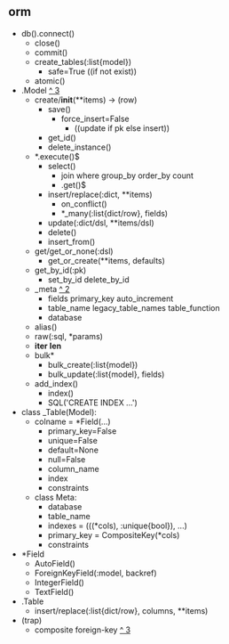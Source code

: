 ## orm
- db().connect()
  - close()
  - commit() 
  - create_tables(:list{model})
    - safe=True ((if not exist))
  - atomic()
- .Model [^ 3](https://docs.peewee-orm.com/en/latest/peewee/api.html#Model)
  - create/__init__(**items) -> (row)
    - save() 
      - force_insert=False
        - ((update if pk else insert))
    - get_id()
    - delete_instance()
  - *.execute()$
    - select()
      - join where group_by order_by count
      - .get()$
    - insert/replace(:dict, **items)
      - on_conflict()
      - *_many(:list{dict/row}, fields)
    - update(:dict/dsl, **items/dsl)
    - delete()
    - insert_from()
  - get/get_or_none(:dsl)
    - get_or_create(**items, defaults)
  - get_by_id(:pk)
    - set_by_id delete_by_id
  - _meta [^ 2](http://docs.peewee-orm.com/en/latest/peewee/models.html#model-options-and-table-metadata)
    - fields primary_key auto_increment  
    - table_name legacy_table_names table_function
    - database
  - alias()
  - raw(:sql, *params)
  - __iter__ __len__
  - bulk*
    - bulk_create(:list{model})
    - bulk_update(:list{model}, fields) 
  - add_index()
    - index()
    - SQL('CREATE INDEX ...')
- class _Table(Model):
  - colname = *Field(...)
    - primary_key=False
    - unique=False
    - default=None
    - null=False 
    - column_name
    - index
    - constraints
  - class Meta:
    - database
    - table_name
    - indexes = (((*cols), :unique{bool}), ...)
    - primary_key = CompositeKey(*cols)
    - constraints
- *Field
  - AutoField()
  - ForeignKeyField(:model, backref)
  - IntegerField()
  - TextField()
- .Table
  - insert/replace(:list{dict/row}, columns, **items)
- (trap)
  - composite foreign-key [^ 3](https://docs.peewee-orm.com/en/latest/peewee/models.html#primary-keys-composite-keys-and-other-tricks)

